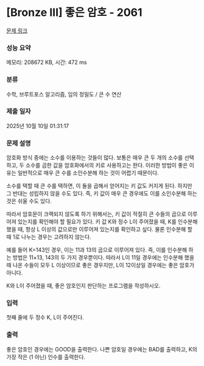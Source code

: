 # [Bronze III] 좋은 암호 - 2061 

[문제 링크](https://www.acmicpc.net/problem/2061) 

### 성능 요약

메모리: 208672 KB, 시간: 472 ms

### 분류

수학, 브루트포스 알고리즘, 임의 정밀도 / 큰 수 연산

### 제출 일자

2025년 10월 10일 01:31:17

### 문제 설명

<p>암호화 방식 중에는 소수를 이용하는 것들이 많다. 보통은 매우 큰 두 개의 소수를 선택하고, 두 소수를 곱한 값을 암호화에서의 키로 사용하고는 한다. 이러한 방법이 좋은 이유는 일반적으로 매우 큰 수를 소인수분해 하는 것이 어렵기 때문이다.</p>

<p>소수를 택할 때 큰 수를 택하면, 이 둘을 곱해서 얻어지는 키 값도 커지게 된다. 하지만 그 반대는 성립하지 않을 수도 있다. 즉, 키 값이 매우 큰 경우에도 이를 소인수분해 하는 것은 쉬울 수도 있다.</p>

<p>따라서 암호문이 크랙되지 않도록 하기 위해서는, 키 값이 적절히 큰 수들의 곱으로 이루어져 있는지를 확인해야 할 필요가 있다. 키 값 K와 정수 L이 주어졌을 때, K를 인수분해 했을 때, 항상 L 이상의 값으로만 이루어져 있는지를 확인하고 싶다. 물론 인수분해 할 때 1로 나누는 경우는 고려하지 않는다.</p>

<p>예를 들어 K=143인 경우, 이는 11과 13의 곱으로 이루어져 있다. 즉, 이를 인수분해 하는 방법은 11×13, 143의 두 가지 경우뿐이다. 따라서 L이 11일 경우에는 인수분해 했을 때 나온 수들이 모두 L 이상이므로 좋은 경우지만, L이 12이상일 경우에는 좋은 암호가 아니다.</p>

<p>K와 L이 주어졌을 때, 좋은 암호인지 판단하는 프로그램을 작성하시오.</p>

### 입력 

 <p>첫째 줄에 두 정수 K, L이 주어진다.</p>

### 출력 

 <p>좋은 암호인 경우에는 GOOD을 출력한다. 나쁜 암호일 경우에는 BAD를 출력하고, K의 가장 작은 (1 아닌) 인수를 출력한다.</p>

